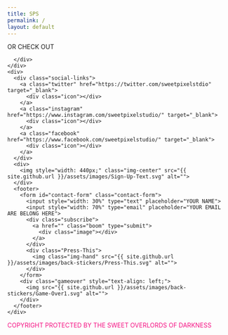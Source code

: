 ```yaml
---
title: SPS
permalink: /
layout: default
---
```

<div class="home">
  <div class="banner">
    <img style="z-index: 10; position: relative;" src="{{ site.github.url }}/assets/images/banners/Sweet-Pixel-Studio-Indie-Games-Pakistan.svg" alt="">
  </div>
  <div class="Playstation-Icons">
    <img src="{{ site.github.url }}/assets/images/back-stickers/Playstation-Icons.png" alt="">
  </div>
  <div class="Such-Indie">
    <img src="{{ site.github.url }}/assets/images/back-stickers/Such-Indie.svg" alt="">
  </div>
  <div class="Pew-Pew">
    <img src="{{ site.github.url }}/assets/images/back-stickers/Pew-Pew.png" alt="">
  </div>
  <div class="Smiley">
    <img src="{{ site.github.url }}/assets/images/back-stickers/Smiley.png" alt="">
  </div>
  <div class="Start">
    <img style="" src="{{ site.github.url }}/assets/images/back-stickers/Start.svg" alt="">
  </div>
  <div class="Sniper-Scope-Cursor">
    <img src="{{ site.github.url }}/assets/images/back-stickers/Sniper-Scope-Cursor.svg" alt="">
  </div>
  <div>
    <div class="game-container">
    <div class="image-container">
    <div class="image-container-inner">
      <img class="img-center" src="{{ site.github.url }}/assets/images/games/Abode-Horror-Adventure-Indie-Game-New.svg" alt=""/>
      <div class="visit-store-button" style="z-index: 10; position: relative; transform: scale(0.5, 0.5);">
        <a href="http://gamejolt.com/games/abode/177072" target="_blank" class="visit-button">
<div class="visit-shadow"></div>
        </a>
      </div>
    </div>
    </div>
    </div>
    <div class="Loading-Bar">
      <img src="{{ site.github.url }}/assets/images/back-stickers/Loading-Bar.png" alt="">
    </div>
    <div class="game-container">
<div class="image-container">
    <div class="image-container-inner">
      <img class="img-center" src="{{ site.github.url }}/assets/images/games/Punkbusters-Action-RPG-Cyberpunk-Indie-Game-New.svg" alt="">
   </div>
   </div>
    </div>
    <div class="Sweet-Deadpool">
      <img src="{{ site.github.url }}/assets/images/back-stickers/Sweet-Deadpool.svg" alt="">
    </div>
    <div>
      <span class="services-message">OR CHECK OUT</span>
      <div class="badassbutton">
        <a href="{{site.github.url}}/services/" class="bad-ass-button"><!-- <span style="font-size: 50px; line-height: 14px; padding-left: 10px;">></span> -->
        <div class="btn-shadow"></div></a>
        
      </div>
    </div>
    <div>
      <div class="social-links">
        <a class="twitter" href="https://twitter.com/sweetpixelstdio" target="_blank">
          <div class="icon"></div>
        </a>
        <a class="instagram" href="https://www.instagram.com/sweetpixelstudio/" target="_blank">
          <div class="icon"></div>
        </a>
        <a class="facebook" href="https://www.facebook.com/sweetpixelstudio/" target="_blank">
          <div class="icon"></div>
        </a>
      </div>
      <div>
        <img style="width: 440px;" class="img-center" src="{{ site.github.url }}/assets/images/Sign-Up-Text.svg" alt="">
      </div>
      <footer>
        <form id="contact-form" class="contact-form">
          <input style="width: 30%" type="text" placeholder="YOUR NAME">
          <input style="width: 70%" type="email" placeholder="YOUR EMAIL ARE BELONG HERE">
          <div class="subscribe">
            <a href="" class="boom" type="submit">
              <div class="image"></div>
            </a>
          </div>
          <div class="Press-This">
            <img class="img-hand" src="{{ site.github.url }}/assets/images/back-stickers/Press-This.svg" alt="">
          </div>
        </form>
        <div class="gameover" style="text-align: left;">
          <img src="{{ site.github.url }}/assets/images/back-stickers/Game-Over1.svg" alt="">
        </div>
      </footer>
    </div>
  </div>
  <div class="footer">
    <p style="color: #f51484">COPYRIGHT PROTECTED BY THE SWEET OVERLORDS OF DARKNESS</p>
  </div>
</div>
